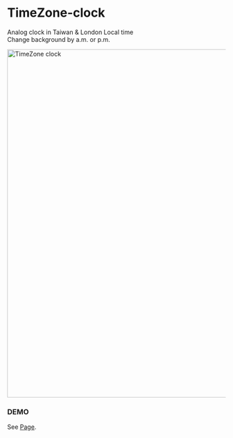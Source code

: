 # TimeZone-clock
Analog clock in Taiwan &amp; London Local time </br>
Change background by a.m. or p.m.

<img width="800" alt="TimeZone clock" src="https://user-images.githubusercontent.com/80014504/131654560-62b3f745-50c3-43c6-b99c-98d6b18e35ec.png">

### DEMO
See [Page](https://lillianniu3640.github.io/TimeZone-clock/).

